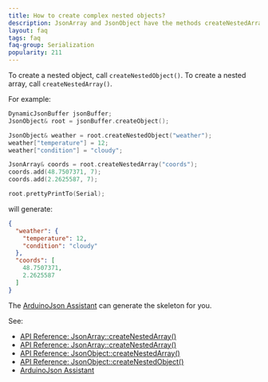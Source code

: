 ```yaml
---
title: How to create complex nested objects?
description: JsonArray and JsonObject have the methods createNestedArray() and createNestedObject() for that
layout: faq
tags: faq
faq-group: Serialization
popularity: 211
---
```


To create a nested object, call `createNestedObject()`.
To create a nested array, call `createNestedArray()`.

For example:

```c++
DynamicJsonBuffer jsonBuffer;
JsonObject& root = jsonBuffer.createObject();

JsonObject& weather = root.createNestedObject("weather");
weather["temperature"] = 12;
weather["condition"] = "cloudy";

JsonArray& coords = root.createNestedArray("coords");
coords.add(48.7507371, 7);
coords.add(2.2625587, 7);

root.prettyPrintTo(Serial);
```

will generate:

```json
{
  "weather": {
    "temperature": 12,
    "condition": "cloudy"
  },
  "coords": [
    48.7507371,
    2.2625587
  ]
}
```

The [ArduinoJson Assistant]({{site.baseurl}}/assistant/) can generate the skeleton for you.

See:

* [API Reference: JsonArray::createNestedArray()]({{site.baseurl}}/api/jsonarray/createnestedarray)
* [API Reference: JsonArray::createNestedArray()]({{site.baseurl}}/api/jsonarray/createnestedarray)
* [API Reference: JsonObject::createNestedArray()]({{site.baseurl}}/api/jsonobject/createnestedarray)
* [API Reference: JsonObject::createNestedObject()]({{site.baseurl}}/api/jsonobject/createnestedobject)
* [ArduinoJson Assistant]({{site.baseurl}}/assistant/)
